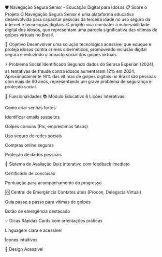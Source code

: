 🛡️ Navegação Segura Senior - Educação Digital para Idosos
📋 Sobre o Projeto
O Navegação Segura Senior é uma plataforma educativa desenvolvida para capacitar pessoas da terceira idade no uso seguro da internet e tecnologias digitais. O projeto visa combater a vulnerabilidade digital dos idosos, que representam uma parcela significativa das vítimas de golpes virtuais no Brasil.

🎯 Objetivo
Desenvolver uma solução tecnológica acessível que eduque e proteja idosos contra crimes cibernéticos, promovendo inclusão digital segura e reduzindo o impacto social dos golpes virtuais.

⚡ Problema Social Identificado
Segundo dados do Serasa Experian (2024), as tentativas de fraude contra idosos aumentaram 12% em 2024. Aproximadamente 16% das vítimas de golpes digitais no Brasil são pessoas com mais de 60 anos, representando um grave problema de segurança e proteção social.

🚀 Funcionalidades
📚 Módulo Educativo
6 Lições Interativas:

Como criar senhas fortes

Identificar emails suspeitos

Golpes comuns (Pix, empréstimos falsos)

Uso seguro de redes sociais

Compras online seguras

Proteção de dados pessoais

🧠 Sistema de Avaliação
Quiz interativo com feedback imediato

Certificado de conclusão

Pontuação para acompanhamento do progresso

🆘 Central de Emergência
Contatos úteis (Procon, Delegacia Virtual)

Guia passo a passo para vítimas de golpes

Botão de emergência destacado

💡 Dicas Rápidas
Cards com orientações práticas

Linguagem clara e acessível

Ícones intuitivos

🎨 Design Acessível
